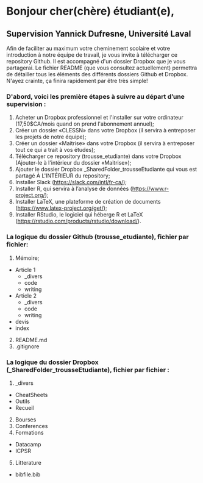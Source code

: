 # Bonjour cher(chère) étudiant(e),

## Supervision Yannick Dufresne, Université Laval

Afin de faciliter au maximum votre cheminement scolaire et votre introduction à notre équipe de travail, je vous invite à télécharger ce repository Github. Il est accompagné d'un dossier Dropbox que je vous partagerai. 
Le fichier README (que vous consultez actuellement) permettra de détailler tous les éléments des différents dossiers Github et Dropbox. 
N'ayez crainte, ça finira rapidement par être très simple!

### D'abord, voici les première étapes à suivre au départ d’une supervision :

1. Acheter un Dropbox professionnel et l'installer sur votre ordinateur (17,50$CA/mois quand on prend l'abonnement annuel);
2. Créer un dossier «CLESSN» dans votre Dropbox (il servira à entreposer les projets de notre équipe);
3. Créer un dossier «Maitrise» dans votre Dropbox (il servira à entreposer tout ce qui a trait à vos études);
4. Télécharger ce repository (trousse_etudiante) dans votre Dropbox (Ajouter-le à l'intérieur du dossier «Maitrise»);
5. Ajouter le dossier Dropbox _SharedFolder_trousseEtudiante qui vous est partagé À L'INTÉRIEUR du repository;
6. Installer Slack (https://slack.com/intl/fr-ca/);
7. Installer R, qui servira à l’analyse de données (https://www.r-project.org/); 
8. Installer LaTeX, une plateforme de création de documents (https://www.latex-project.org/get/);
9. Installer RStudio, le logiciel qui héberge R et LaTeX (https://rstudio.com/products/rstudio/download/).

### La logique du dossier Github (trousse_etudiante), fichier par fichier:

1. Mémoire;
  - Article 1
    - _divers
    - code
    - writing
  - Article 2
    - _divers
    - code
    - writing
  - devis
  - index
2. README.md
3. .gitignore

### La logique du dossier Dropbox (_SharedFolder_trousseEtudiante), fichier par fichier :

1. _divers
  - CheatSheets
  - Outils
  - Recueil
2. Bourses
3. Conferences
4. Formations
  - Datacamp
  - ICPSR
5. Litterature
  - bibfile.bib



